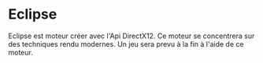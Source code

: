 # Eclipse

Eclipse est moteur créer avec l'Api DirectX12. Ce moteur se concentrera sur des techniques rendu modernes.
Un jeu sera prevu à la fin à l'aide de ce moteur.
